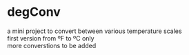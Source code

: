 # degConv  
a mini project to convert between various temperature scales  
first version from ºF to ºC only  
more converstions to be added  
